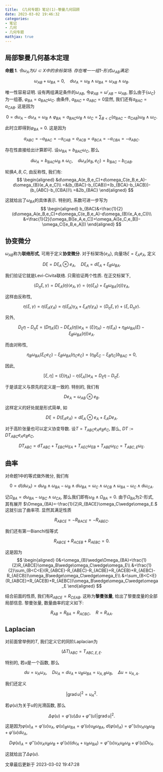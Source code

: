 ```yaml
---
title: 《几何专题》笔记(1)-黎曼几何回顾
date: 2023-03-02 19:46:32
categories: 
- 笔记
- 几何
- 几何专题
mathjax: true
---
```


## 局部黎曼几何基本定理

**命题 1**. *令$\omega_A$为$U\subset X$中的余标架场. 存在唯一一组$1$-形式$\omega_{AB}$满足:* 



$$
\omega_{AB}+\omega_{BA}=0,\quad d\omega_A=\omega_B\wedge\omega_{BA}=\omega_{AB}\wedge\omega_B.
$$


唯一性容易证明. 设有两组满足条件的$\omega_{AB},$
令$\varphi_{AB}=\omega'_{AB}-\omega_{AB},$
那么由于$\{\omega_C\}$为一组基, $\varphi_{BA}=a_{BAC}\omega_C.$ 由条件,
$a_{BAC}+a_{ABC}=0$显然, 我们还有$a_{BAC}=a_{CAB}.$ 这是因为


$$
0=d\omega_A-d\omega_A=\omega_B \wedge \varphi_{BA}=a_{BAC}\omega_B\wedge\omega_C=\sum_{B<C}(a_{BAC}-a_{CAB})\omega_B\wedge\omega_C.
$$


此时立即得到$\varphi_{BA}=0.$ 这是因为


$$
a_{ABC}=-a_{BAC}=-a_{CAB}=a_{ACB}=a_{BCA}=-a_{CBA}=-a_{ABC}.
$$



存在性直接给出计算即可. 设$\omega_{BA}=b_{BAC}\omega_C,$ 那么


$$
d\omega_A=b_{BAC}\omega_B\wedge\omega_C, \quad d\omega_A(e_B,e_C)=b_{BAC}-b_{CAB}.
$$


轮换$A,B,C,$ 由反称性, 我们有: 
$$
\begin{aligned}
 &d\omega_A(e_B,e_C)+d\omega_C(e_B,e_A)-d\omega_{B}(e_A,e_C)\\
 =&(b_{BAC}-b_{CAB})+(b_{BCA}-b_{ACB})-(b_{ABC}-b_{CBA})\\
 =&2b_{BAC}
 \end{aligned}
$$

这就给出了$\omega_{BA}$的具体表示. 特别的, 系数可进一步写为
$$
\begin{aligned}
 b_{BAC}&=\frac{1}{2}(d\omega_A(e_B,e_C)+d\omega_C(e_B,e_A)-d\omega_{B}(e_A,e_C))\\
 &=\frac{1}{2}(\omega_B([e_A,e_C])+\omega_A([e_C,e_B])-\omega_C([e_B,e_A]))
 \end{aligned}
$$

## 协变微分

$\omega_{AB}$称为**联络形式**, 可用于定义**协变微分**.
对于标架场$\{e_A\},$ 向量场$\xi=\xi_Ae_A,$ 定义


$$
D\xi=D\xi_A\otimes e_A,\quad D\xi_A=d\xi_A+\xi_B\omega_{BA}.
$$



我们验证它就是Levi-Civita联络. 只需验证两个性质. 在正交标架下,


$$
\left<{}D_\eta\xi,\gamma\right>=D\xi_A(\eta)\left<{}e_A,\gamma\right>=(\eta(\xi_A)+\xi_B\omega_{BA}(\eta))\gamma_A,
$$


这样由反称性,


$$
\eta\left<{}\xi,\gamma\right>=\eta(\xi_A\gamma_A)=\eta(\xi_A)\gamma_A+\xi_A\eta(\gamma_A)=\left<{}D_\eta\xi,\gamma\right>+\left<{}\xi,D_{\eta}\gamma\right>.
$$



另外,


$$
D_{\xi}\eta-D_{\eta}\xi=(D\eta_A(\xi)-D\xi_A(\eta))e_A=(\xi(\eta_A)-\eta(\xi_A)+\eta_B\omega_{BA}(\xi)-\xi_B\omega_{BA}(\eta))e_A.
$$


而由对称性,


$$
\eta_B\omega_{BA}(\xi_Ce_C)-\xi_B\omega_{BA}(\eta_Ce_C)=(\eta_B\xi_C-\xi_B\eta_C)b_{BAC}=0,
$$


因此, 

$$
[\xi,\eta]=(\xi(\eta_A)-\eta(\xi_A))e_A=D_\xi\eta-D_\eta\xi.
$$


于是该定义与原先的定义是一致的. 特别的, 我们有


$$
De_A=\omega_{AB}\otimes e_B.
$$

 这样定义的好处就是形式简单, 如


$$
D\xi=D(\xi_Ae_A)=d\xi_A \otimes e_A+\xi_A De_A.
$$



对于高阶张量也可以定义协变导数. 设$T=T_{ABC}e_Ae_Be_C,$ 那么,
$DT:=DT_{ABC}e_Ae_Be_C,$


$$
DT_{ABC}=dT_{ABC}+T_{EBC}\omega_{EA}+T_{AEC}\omega_{EB}+T_{ABE}\omega_{EC}=T_{ABC,E}\omega_E.
$$



## 曲率

对命题1中的等式做外微分, 我们有


$$
0=d(d\omega_A)=d\omega_B\wedge\omega_{BA}-\omega_B\wedge d\omega_{BA}=\omega_C\wedge\omega_{CB}\wedge\omega_{BA}-\omega_C\wedge d\omega_{CA}.
$$


记$\Omega_{BA}=d\omega_{BA}-\omega_{BC}\wedge\omega_{CA},$
那么我们即有$\omega_B\wedge\Omega_{BA}=0.$ 由于$\Omega_{BA}$为$2$-形式,
其有展开 $\Omega_{BA}=-\frac{1}{2}R_{BACE}\omega_C\wedge\omega_E.$
这就引出了曲率项. 显然其满足性质 

$$
R_{ABCE}=-R_{BACE}=-R_{ABEC}.
$$



我们还有第一Bianchi恒等式 

$$
R_{ABCE}+R_{ACEB}+R_{AEBC}=0.
$$

 这是因为
$$
\begin{aligned} 
 0&=\omega_{B}\wedge\Omega_{BA}=\frac{1}{2}R_{ABCE}\omega_B\wedge\omega_C\wedge\omega_E\\
 &=\frac{1}{2}\sum_{B<C<E}(R_{ABCE}-R_{ABEC}-R_{ACBE}+R_{ACEB}+R_{AEBC}-R_{AECB})\omega_B\wedge\omega_C\wedge\omega_E\\
 &=\sum_{B<C<E}(R_{ABCE}+R_{ACEB}+R_{AEBC})\omega_B\wedge\omega_C\wedge\omega_E
 \end{aligned}
$$

结合前面的性质, 我们有$R_{ABCE}=R_{CEAB}.$ 这称为**黎曼张量**,
给出了黎曼度量的全部局部信息. 黎曼张量, 数量曲率的定义如下:


$$
R_{AB}=R_{BA}=R_{ACBC},\quad R=R_{AA}.
$$



## Laplacian

对前面曾举例的$T,$ 我们定义它的同阶Laplacian为


$$
(\Delta T)_{ABC}=T_{ABC,E,E}.
$$

 特别的, 若$u$是一个函数, 那么


$$
du=u_A \omega_A,\quad Du_A=du_A+u_B\omega_{BA}=u_{A,B}\omega_B,\quad \Delta u=u_{A,A}.
$$


我们还定义 

$$
|\operatorname{grad}u|^2=u_A^2.
$$



若$\varphi(u)$为关于$u$的光滑函数, 那么


$$
\Delta\varphi(u)=\varphi'(u)\Delta u+\varphi''(u)|\operatorname{grad}u|^2.
$$


这是因为$\varphi(u)_A=\varphi'(u)u_A,$
$\varphi(u)_B\omega_{BA}=\varphi'(u)u_B\omega_{BA},$
$d(\varphi(u)_A)=\varphi''(u)u_Au_B\omega_B+\varphi'(u)du_{A},$


$$
D\varphi(u)_A=\varphi''(u)u_Au_B\omega_B+\varphi'(u)(du_A+u_B\omega_{BA})=\varphi''(u)u_Au_B\omega_B+\varphi'(u)Du_A.
$$


这就给出了$\Delta\varphi(u).$

文章最后更新于 2023-03-02 19:47:28 
